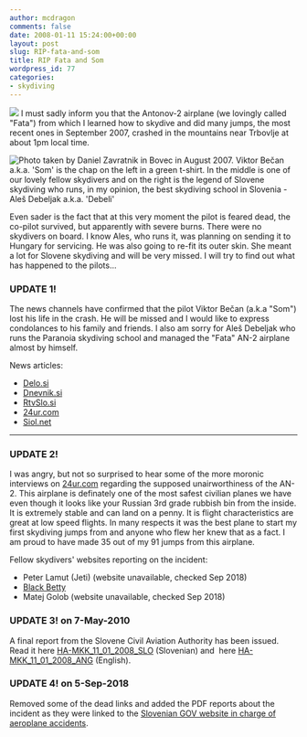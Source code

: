```yaml
---
author: mcdragon
comments: false
date: 2008-01-11 15:24:00+00:00
layout: post
slug: RIP-fata-and-som
title: RIP Fata and Som
wordpress_id: 77
categories:
- skydiving
---
```


![](https://bp1.blogger.com/_NGEqiMCgdY8/R4eL5eyXaWI/AAAAAAAAB_o/Y0YkQMbY_3k/s400/fata.jpg)
I must sadly inform you that the Antonov-2 airplane (we lovingly called "Fata") from which I learned how to skydive and did many jumps, the most recent ones in September 2007, crashed in the mountains near Trbovlje at about 1pm local time.

![](https://img.mcdowell.si/2008/08/som_bovec_aug_2007-1.jpg "Photo taken by Daniel Zavratnik in Bovec in August 2007. Viktor Bečan a.k.a. 'Som' is the chap on the left in a green t-shirt. In the middle is one of our lovely fellow skydivers and on the right is the legend of Slovene skydiving who runs, in my opinion, the best skydiving school in Slovenia - Aleš Debeljak a.k.a. 'Debeli'")

Even sader is the fact that at this very moment the pilot is feared dead, the co-pilot survived, but apparently with severe burns. There were no skydivers on board. I know Ales, who runs it, was planning on sending it to Hungary for servicing. He was also going to re-fit its outer skin. She meant a lot for Slovene skydiving and will be very missed. I will try to find out what has happened to the pilots...
### UPDATE 1!

The news channels have confirmed that the pilot Viktor Bečan (a.k.a "Som") lost his life in the crash. He will be missed and I would like to express condolances to his family and friends.
I also am sorry for Aleš Debeljak who runs the Paranoia skydiving school and managed the "Fata" AN-2 airplane almost by himself.

News articles:

* [Delo.si](https://www.delo.si/index.php?sv_path=41,1735,263978)
* [Dnevnik.si](https://www.dnevnik.si/novice/crna_kronika/292277/)
* [RtvSlo.si](https://www.dnevnik.si/novice/crna_kronika/292115/)
* [24ur.com](https://www.24ur.com/novice/crna-kronika/letalo-strmoglavilo-zaradi-megle.html)
* [Siol.net](https://siol.net/novice/crna-kronika/pri-trbovljah-strmoglavilo-letalo-162228)


------------------------------------------


### UPDATE 2!


I was angry, but not so surprised to hear some of the more moronic interviews on [24ur.com](https://24ur.com/) regarding the supposed unairworthiness of the AN-2. This airplane is definately one of the most safest civilian planes we have even though it looks like your Russian 3rd grade rubbish bin from the inside. It is extremely stable and can land on a penny. It is flight characteristics are great at low speed flights. In many respects it was the best plane to start my first skydiving jumps from and anyone who flew her knew that as a fact.
I am proud to have made 35 out of my 91 jumps from this airplane.

Fellow skydivers' websites reporting on the incident:

* Peter Lamut (Jeti) (website unavailable, checked Sep 2018)
* [Black Betty](https://betmenka.blogspot.com/2008/01/o-fak-o-pizda-o-sranje-o-kriza.html)
* Matej Golob (website unavailable, checked Sep 2018)
### UPDATE 3! on 7-May-2010

A final report from the Slovene Civil Aviation Authority has been issued. Read it here [HA-MKK_11_01_2008_SLO](https://img.mcdowell.si/2008/01/HA-MKK_11_01_2008_SLO.pdf) (Slovenian) and  here [HA-MKK_11_01_2008_ANG](https://img.mcdowell.si/2008/01/HA-MKK_11_01_2008_ANG.pdf) (English).

### UPDATE 4! on 5-Sep-2018

Removed some of the dead links and added the PDF reports about the incident as they were linked to the [Slovenian GOV website in charge of aeroplane accidents](https://www.mzi.gov.si/).
